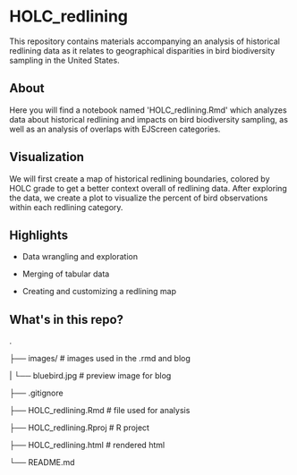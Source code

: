 # HOLC_redlining

This repository contains materials accompanying an analysis of historical redlining data as it relates to geographical disparities in bird biodiversity sampling in the United States.

## About

Here you will find a notebook named 'HOLC_redlining.Rmd' which analyzes data about historical redlining and impacts on bird biodiversity sampling, as well as an analysis of overlaps with EJScreen categories.

## Visualization

We will first create a map of historical redlining boundaries, colored by HOLC grade to get a better context overall of redlining data. After exploring the data, we create a plot to visualize the percent of bird observations within each redlining category.

## Highlights

-   Data wrangling and exploration

-   Merging of tabular data

-   Creating and customizing a redlining map

## What's in this repo?

.

├── images/ \# images used in the .rmd and blog

\| └── bluebird.jpg \# preview image for blog

├── .gitignore

├── HOLC_redlining.Rmd \# file used for analysis

├── HOLC_redlining.Rproj \# R project

├── HOLC_redlining.html \# rendered html

└── README.md
